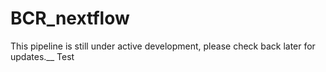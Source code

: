 # BCR_nextflow
This pipeline is still under active development, please check back later for updates.__
Test
